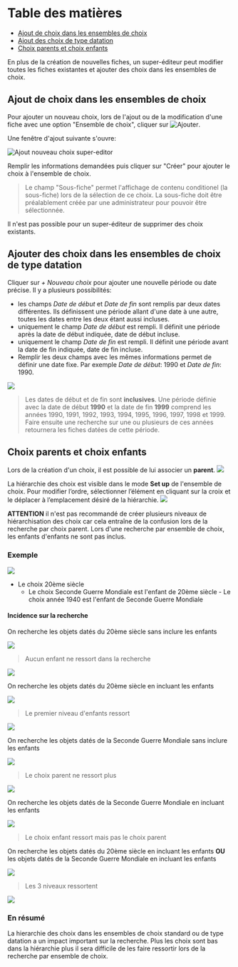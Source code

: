 # Table des matières

- [Ajout de choix dans les ensembles de choix](#ajout-choix)
- [Ajout des choix de type datation](#ajoutchoixdatation)
- [Choix parents et choix enfants](#choixparents)

En plus de la création de nouvelles fiches, un super-éditeur peut modifier toutes les fiches existantes et ajouter des choix dans les ensembles de choix.

<a id="ajout-choix"></a>
## Ajout de choix dans les ensembles de choix

Pour ajouter un nouveau choix, lors de l'ajout ou de la modification d'une fiche avec une option "Ensemble de choix", cliquer sur ![Ajouter](assets/buttons/add_btn.png).

Une fenêtre d'ajout suivante s'ouvre:

![Ajout nouveau choix super-editor](assets/choice/new_choice.png)

Remplir les informations demandées puis cliquer sur "Créer" pour ajouter le choix à l'ensemble de choix.  
> Le champ "Sous-fiche" permet l'affichage de contenu conditionel (la sous-fiche) lors de la sélection de ce choix. La sous-fiche doit être préalablement créée par une administrateur pour pouvoir être sélectionnée.

Il n'est pas possible pour un super-éditeur de supprimer des choix existants.

<a id="ajoutchoixdatation"></a>
## Ajouter des choix dans les ensembles de choix de type datation

Cliquer sur *+ Nouveau choix* pour ajouter une nouvelle période ou date précise. Il y a plusieurs possibilités:

- les champs *Date de début* et *Date de fin* sont remplis par deux dates différentes. Ils définissent une période allant d'une date à une autre, toutes les dates entre les deux étant aussi incluses.
- uniquement le champ *Date de début* est rempli. Il définit une période après la date de début indiquée, date de début incluse.
- uniquement le champ *Date de fin* est rempli. Il définit une période avant la date de fin indiquée, date de fin incluse.
- Remplir les deux champs avec les mêmes informations permet de définir une date fixe. Par exemple *Date de début*: 1990 et *Date de fin*: 1990.

![](assets/datation/avantJCvsnon.png)

> Les dates de début et de fin sont **inclusives**. Une période définie avec la date de début **1990** et la date de fin **1999** comprend les années 1990, 1991, 1992, 1993, 1994, 1995, 1996, 1997, 1998 et 1999. Faire ensuite une recherche sur une ou plusieurs de ces années retournera les fiches datées de cette période.

<a id="choixparents"></a>
## Choix parents et choix enfants

Lors de la création d'un choix, il est possible de lui associer un **parent**.
![](assets/datation/choix_parent.png)

La hiérarchie des choix est visible dans le mode **Set up** de l'ensemble de choix. Pour modifier l’ordre, sélectionner l’élément en cliquant sur la croix et le déplacer à l’emplacement désiré de la hiérarchie. ![](datation/hierarchie.png)

**ATTENTION** il n'est pas recommandé de créer plusieurs niveaux de hiérarchisation des choix car cela entraîne de la confusion lors de la recherche par choix parent. Lors d'une recherche par ensemble de choix, les enfants d'enfants ne sont pas inclus.

### Exemple

![](assets/datation/3niveaux.png)

- Le choix 20ème siècle
  - Le choix Seconde Guerre Mondiale est l'enfant de 20ème siècle
  		- Le choix année 1940 est l'enfant de Seconde Guerre Mondiale

#### Incidence sur la recherche

On recherche les objets datés du 20ème siècle sans inclure les enfants

![](assets/datation/20emesansenfants.png)

> Aucun enfant ne ressort dans la recherche

![](assets/datation/20emeresultat.png)

On recherche les objets datés du 20ème siècle en incluant les enfants

![](assets/datation/20emeavecenfants.png)

> Le premier niveau d'enfants ressort

![](assets/datation/20emeavecresultat.png)

On recherche les objets datés de la Seconde Guerre Mondiale sans inclure les enfants

![](assets/datation/secondeguerresans.png)

> Le choix parent ne ressort plus

![](assets/datation/secondeguerresansresultat.png)

On recherche les objets datés de la Seconde Guerre Mondiale en incluant les enfants

![](assets/datation/secondeguerreavec.png)

> Le choix enfant ressort mais pas le choix parent

On recherche les objets datés du 20ème siècle en incluant les enfants **OU** les objets datés de la Seconde Guerre Mondiale en incluant les enfants

![](assets/datation/20emeouseconde.png)

> Les 3 niveaux ressortent

![](assets/datation/20emeouseconderesultat.png)

### En résumé

La hierarchie des choix dans les ensembles de choix standard ou de type datation a un impact important sur la recherche. Plus les choix sont bas dans la hiérarchie plus il sera difficile de les faire ressortir lors de la recherche par ensemble de choix.
